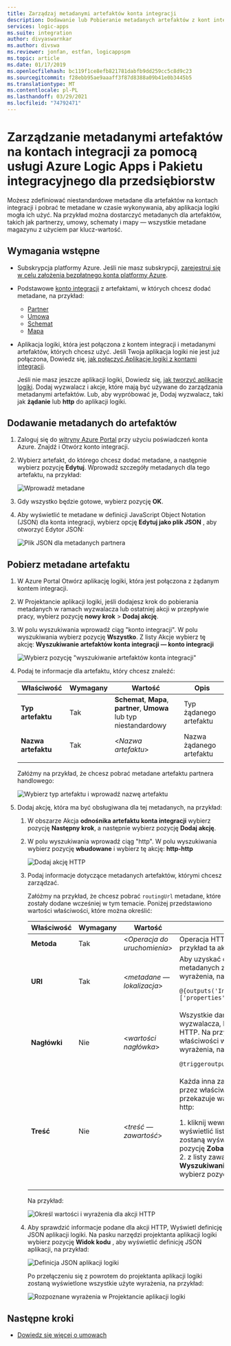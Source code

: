 ```yaml
---
title: Zarządzaj metadanymi artefaktów konta integracji
description: Dodawanie lub Pobieranie metadanych artefaktów z kont integracji w Azure Logic Apps z Pakiet integracyjny dla przedsiębiorstw
services: logic-apps
ms.suite: integration
author: divyaswarnkar
ms.author: divswa
ms.reviewer: jonfan, estfan, logicappspm
ms.topic: article
ms.date: 01/17/2019
ms.openlocfilehash: bc119f1ce8efb821781dabfb9dd259cc5c8d9c23
ms.sourcegitcommit: f28ebb95ae9aaaff3f87d8388a09b41e0b3445b5
ms.translationtype: MT
ms.contentlocale: pl-PL
ms.lasthandoff: 03/29/2021
ms.locfileid: "74792471"
---
```

# <a name="manage-artifact-metadata-in-integration-accounts-with-azure-logic-apps-and-enterprise-integration-pack"></a>Zarządzanie metadanymi artefaktów na kontach integracji za pomocą usługi Azure Logic Apps i Pakietu integracyjnego dla przedsiębiorstw

Możesz zdefiniować niestandardowe metadane dla artefaktów na kontach integracji i pobrać te metadane w czasie wykonywania, aby aplikacja logiki mogła ich użyć. Na przykład można dostarczyć metadanych dla artefaktów, takich jak partnerzy, umowy, schematy i mapy — wszystkie metadane magazynu z użyciem par klucz-wartość. 

## <a name="prerequisites"></a>Wymagania wstępne

* Subskrypcja platformy Azure. Jeśli nie masz subskrypcji, <a href="https://azure.microsoft.com/free/" target="_blank">zarejestruj się w celu założenia bezpłatnego konta platformy Azure</a>.

* Podstawowe [konto integracji](../logic-apps/logic-apps-enterprise-integration-create-integration-account.md) z artefaktami, w których chcesz dodać metadane, na przykład: 

  * [Partner](logic-apps-enterprise-integration-partners.md)
  * [Umowa](logic-apps-enterprise-integration-agreements.md)
  * [Schemat](logic-apps-enterprise-integration-schemas.md)
  * [Mapa](logic-apps-enterprise-integration-maps.md)

* Aplikacja logiki, która jest połączona z kontem integracji i metadanymi artefaktów, których chcesz użyć. Jeśli Twoja aplikacja logiki nie jest już połączona, Dowiedz się, [jak połączyć Aplikacje logiki z kontami integracji](logic-apps-enterprise-integration-create-integration-account.md#link-account). 

  Jeśli nie masz jeszcze aplikacji logiki, Dowiedz się, [jak tworzyć aplikacje logiki](../logic-apps/quickstart-create-first-logic-app-workflow.md). 
  Dodaj wyzwalacz i akcje, które mają być używane do zarządzania metadanymi artefaktów. Lub, aby wypróbować je, Dodaj wyzwalacz, taki jak **żądanie** lub **http** do aplikacji logiki.

## <a name="add-metadata-to-artifacts"></a>Dodawanie metadanych do artefaktów

1. Zaloguj się do <a href="https://portal.azure.com" target="_blank">witryny Azure Portal</a> przy użyciu poświadczeń konta Azure. Znajdź i Otwórz konto integracji.

1. Wybierz artefakt, do którego chcesz dodać metadane, a następnie wybierz pozycję **Edytuj**. Wprowadź szczegóły metadanych dla tego artefaktu, na przykład:

   ![Wprowadź metadane](media/logic-apps-enterprise-integration-metadata/add-partner-metadata.png)

1. Gdy wszystko będzie gotowe, wybierz pozycję **OK**.

1. Aby wyświetlić te metadane w definicji JavaScript Object Notation (JSON) dla konta integracji, wybierz opcję **Edytuj jako plik JSON** , aby otworzyć Edytor JSON: 

   ![Plik JSON dla metadanych partnera](media/logic-apps-enterprise-integration-metadata/partner-metadata.png)

## <a name="get-artifact-metadata"></a>Pobierz metadane artefaktu

1. W Azure Portal Otwórz aplikację logiki, która jest połączona z żądanym kontem integracji. 

1. W Projektancie aplikacji logiki, jeśli dodajesz krok do pobierania metadanych w ramach wyzwalacza lub ostatniej akcji w przepływie pracy, wybierz pozycję **nowy krok**  >  **Dodaj akcję**. 

1. W polu wyszukiwania wprowadź ciąg "konto integracji". W polu wyszukiwania wybierz pozycję **Wszystko**. Z listy Akcje wybierz tę akcję: **Wyszukiwanie artefaktów konta integracji — konto integracji**

   ![Wybierz pozycję "wyszukiwanie artefaktów konta integracji"](media/logic-apps-enterprise-integration-metadata/integration-account-artifact-lookup.png)

1. Podaj te informacje dla artefaktu, który chcesz znaleźć:

   | Właściwość | Wymagany | Wartość | Opis | 
   |----------|---------|-------|-------------| 
   | **Typ artefaktu** | Tak | **Schemat**, **Mapa**, **partner**, **Umowa** lub typ niestandardowy | Typ żądanego artefaktu | 
   | **Nazwa artefaktu** | Tak | <*Nazwa artefaktu*> | Nazwa żądanego artefaktu | 
   ||| 

   Załóżmy na przykład, że chcesz pobrać metadane artefaktu partnera handlowego:

   ![Wybierz typ artefaktu i wprowadź nazwę artefaktu](media/logic-apps-enterprise-integration-metadata/artifact-lookup-information.png)

1. Dodaj akcję, która ma być obsługiwana dla tej metadanych, na przykład:

   1. W obszarze Akcja **odnośnika artefaktu konta integracji** wybierz pozycję **Następny krok**, a następnie wybierz pozycję **Dodaj akcję**. 

   1. W polu wyszukiwania wprowadź ciąg "http". W polu wyszukiwania wybierz pozycję **wbudowane** i wybierz tę akcję: **http-http**

      ![Dodaj akcję HTTP](media/logic-apps-enterprise-integration-metadata/http-action.png)

   1. Podaj informacje dotyczące metadanych artefaktów, którymi chcesz zarządzać. 

      Załóżmy na przykład, że chcesz pobrać `routingUrl` metadane, które zostały dodane wcześniej w tym temacie. Poniżej przedstawiono wartości właściwości, które można określić: 

      | Właściwość | Wymagany | Wartość | Opis | 
      |----------|----------|-------|-------------| 
      | **Metoda** | Tak | <*Operacja do uruchomienia*> | Operacja HTTP do uruchomienia na artefaktie. Na przykład ta akcja HTTP używa metody **Get** . | 
      | **URI** | Tak | <*metadane — lokalizacja*> | Aby uzyskać dostęp do `routingUrl` wartości metadanych z pobranego artefaktu, można użyć wyrażenia, na przykład: <p>`@{outputs('Integration_Account_Artifact_Lookup')['properties']['metadata']['routingUrl']}` | 
      | **Nagłówki** | Nie | <*wartości nagłówka*> | Wszystkie dane wyjściowe nagłówka z wyzwalacza, które chcesz przekazać do akcji HTTP. Na przykład, aby przekazać wartość właściwości wyzwalacza `headers` : można użyć wyrażenia, na przykład: <p>`@triggeroutputs()['headers']` | 
      | **Treść** | Nie | <*treść — zawartość*> | Każda inna zawartość, która ma zostać przekazana przez właściwość akcji HTTP `body` . Ten przykład przekazuje wartości artefaktu `properties` do akcji http: <p>1. kliknij wewnątrz właściwości **Body** , aby wyświetlić listę zawartości dynamicznej. Jeśli nie zostaną wyświetlone żadne właściwości, wybierz pozycję **Zobacz więcej**. <br>2. z listy zawartości dynamicznej w obszarze **Wyszukiwanie artefaktów konta integracji** wybierz pozycję **Właściwości**. | 
      |||| 

      Na przykład:

      ![Określ wartości i wyrażenia dla akcji HTTP](media/logic-apps-enterprise-integration-metadata/add-http-action-values.png)

   1. Aby sprawdzić informacje podane dla akcji HTTP, Wyświetl definicję JSON aplikacji logiki. Na pasku narzędzi projektanta aplikacji logiki wybierz pozycję **Widok kodu** , aby wyświetlić definicję JSON aplikacji, na przykład:

      ![Definicja JSON aplikacji logiki](media/logic-apps-enterprise-integration-metadata/finished-logic-app-definition.png)

      Po przełączeniu się z powrotem do projektanta aplikacji logiki zostaną wyświetlone wszystkie użyte wyrażenia, na przykład:

      ![Rozpoznane wyrażenia w Projektancie aplikacji logiki](media/logic-apps-enterprise-integration-metadata/resolved-expressions.png)

## <a name="next-steps"></a>Następne kroki

* [Dowiedz się więcej o umowach](logic-apps-enterprise-integration-agreements.md)
